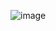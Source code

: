 ![image](https://github.com/Gongdoribong/Aing_NLP_Study/assets/144354961/3a5fdaa3-5931-409f-95c2-dfbd80bc8ffc)

